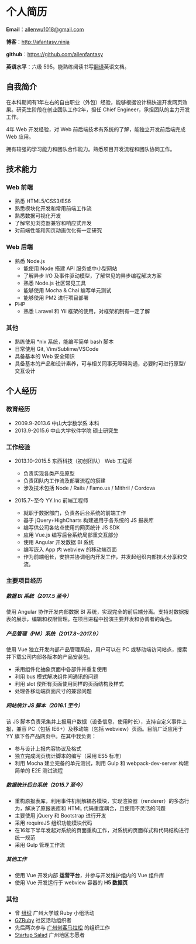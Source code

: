 个人简历
======================

**Email**：allenwu1018@gmail.com

**博客**：http://afantasy.ninja

**github**：https://github.com/allenfantasy

**英语水平**：六级 595。能熟练阅读书写[翻译](https://github.com/allenfantasy/mithril-doc-cn)英语文档。

## 自我简介

在本科期间有1年左右的自由职业（外包）经验，能够根据设计稿快速开发网页效果。研究生阶段在创业团队工作2年，担任 Chief Engineer，承担团队的主力开发工作。

4年 Web 开发经验，对 Web 前后端技术有系统的了解，能独立开发前后端完成 Web 应用。

拥有较强的学习能力和团队合作能力。熟悉项目开发流程和团队协同工作。

## 技术能力

### Web 前端

* 熟悉 HTML5/CSS3/ES6
* 熟悉模块化开发和常用前端工作流
* 熟悉数据可视化开发
* 了解常见浏览器兼容和响应式开发
* 对前端性能和网页动画优化有一定研究

### Web 后端

* 熟悉 Node.js
  * 能使用 Node 搭建 API 服务或中小型网站
  * 了解异步 I/O 及事件驱动模型，了解常见的异步编程解决方案
  * 熟悉 Node.js 社区常见工具
  * 能够使用 Mocha & Chai 编写单元测试
  * 能够使用 PM2 进行项目部署
* PHP
  * 熟悉 Laravel 和 Yii 框架的使用，对框架机制有一定了解

### 其他

* 熟练使用 *nix 系统，能编写简单 bash 脚本
* 日常使用 Git, Vim/Sublime/VSCode
* 具备基本的 Web 安全知识
* 具备基本的产品和设计素养，可与相关同事无障碍沟通，必要时可进行原型/交互设计

## 个人经历

### 教育经历

* 2009.9-2013.6 中山大学数学系 本科
* 2013.9-2015.6 中山大学软件学院 硕士研究生

### 工作经验

* 2013.10-2015.5 东西科技（初创团队） Web 工程师
  * 负责实现各类产品原型
  * 负责团队内工作流及部署流程的搭建
  * 涉及技术包括 Node / Rails / Famo.us / Mithril / Cordova
  
* 2015.7~至今 YY.Inc 前端工程师
  * 就职于数据部门，负责各后台系统的前端工作
  * 基于 jQuery+HighCharts 构建通用于各系统的 JS 报表库
  * 编写供公司各站点使用的网页统计 JS SDK
  * 应用 Vue.js 编写后台系统局部重交互部分
  * 使用 Angular 开发数据 BI 系统
  * 编写嵌入 App 内 webview 的移动端页面
  * 作为前端组长，安排并协调组内开发工作，并发起组织内部技术分享和交流。

### 主要项目经历

##### 数据 BI 系统（2017.5 至今）

使用 Angular 协作开发内部数据 BI 系统，实现完全的前后端分离。支持对数据报表的展示，编辑和权限管理。在项目进程中扮演主要开发和协调者的角色。

##### 产品管理（PM）系统（2017.8~2017.9）

使用 Vue 独立开发内部产品管理系统，用户可以在 PC 或移动端访问站点，搜索并下载公司内部各版本的产品安装包。

* 采用组件化抽象页面中各部件并重复使用
* 利用 bus 模式解决组件间通讯的问题
* 利用 slot 使所有页面使用同样的页面结构及样式
* 处理各移动端页面尺寸的兼容问题

##### 网站统计 JS 脚本（2016.1 至今）

该 JS 脚本负责采集并上报用户数据（设备信息，使用时长），支持自定义事件上报，兼容 PC（包括 IE6+）及移动端（包括 webview）页面。目前广泛应用于 YY 旗下各产品网页中。在其中我负责：

* 参与设计上报内容协议及格式
* 独立完成网页统计脚本的编写（采用 ES5 标准）
* 利用 Mocha 建立完备的单元测试，利用 Gulp 和 webpack-dev-server 构建简单的 E2E 测试流程

##### 数据统计后台系统（2015.7 至今）

* 重构原报表库，利用事件机制解耦各模块，实现渲染器（renderer）的多态行为，解决了原报表库和 HTML 代码重度耦合，且使用不灵活的问题
* 主要使用 jQuery 和 Bootstrap 进行开发
* 采用 requireJS 组织功能模块代码
* 在16年下半年发起对系统的页面重构工作，对系统的页面样式和代码结构进行统一规范
* 采用 Gulp 管理工作流

##### 其他工作

* 使用 Vue 开发内部 **运营平台**，并参与开发维护组内的 Vue 组件库
* 使用 Vue 开发运行于 webview 容器的 **H5 数据页**

### 其他

* 曾 [组织](https://ruby-china.org/topics/15741) 广州大学城 Ruby 小组活动
* [GZRuby](http://www.gzruby.org) 社区活动组织者
* 先后两次参与 [广州创客马拉松](http://gzhack.io) 的组织工作
* [Startup Salad](http://www.salad.co/) 广州地区志愿者
